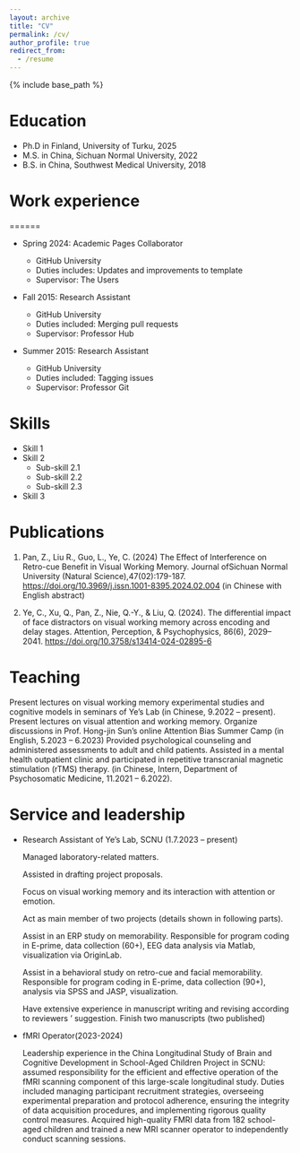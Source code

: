 ```yaml
---
layout: archive
title: "CV"
permalink: /cv/
author_profile: true
redirect_from:
  - /resume
---
```


{% include base_path %}

Education
======
* Ph.D in Finland, University of Turku, 2025 
* M.S. in China, Sichuan Normal University, 2022
* B.S. in China, Southwest Medical University, 2018

# Work experience
======
* Spring 2024: Academic Pages Collaborator
  * GitHub University
  * Duties includes: Updates and improvements to template
  * Supervisor: The Users

* Fall 2015: Research Assistant
  * GitHub University
  * Duties included: Merging pull requests
  * Supervisor: Professor Hub

* Summer 2015: Research Assistant
  * GitHub University
  * Duties included: Tagging issues
  * Supervisor: Professor Git
  
Skills
======
* Skill 1
* Skill 2
  * Sub-skill 2.1
  * Sub-skill 2.2
  * Sub-skill 2.3
* Skill 3

Publications
======
1. Pan, Z., Liu R., Guo, L., Ye, C. (2024) The Effect of Interference on Retro-cue Benefit in Visual Working Memory. Journal ofSichuan Normal University (Natural Science),47(02):179-187. https://doi.org/10.3969/j.issn.1001-8395.2024.02.004 (in Chinese with English abstract)

2. Ye, C., Xu, Q., Pan, Z., Nie, Q.-Y., & Liu, Q. (2024). The differential impact of face distractors on visual working memory across encoding and delay stages. Attention, Perception, & Psychophysics, 86(6), 2029–2041. https://doi.org/10.3758/s13414-024-02895-6

  
Teaching
======
  Present lectures on visual working memory experimental studies and cognitive models in seminars of Ye’s Lab (in Chinese, 9.2022 – present).
  Present lectures on visual attention and working memory. Organize discussions in Prof. Hong-jin Sun’s online Attention Bias Summer Camp (in English, 5.2023 – 6.2023)
  Provided psychological counseling and administered assessments to adult and child patients. Assisted in a mental health outpatient clinic and participated in repetitive transcranial magnetic stimulation (rTMS) therapy. (in Chinese, Intern, Department of Psychosomatic Medicine, 11.2021 – 6.2022).
  
Service and leadership
======
* Research Assistant of Ye’s Lab, SCNU (1.7.2023 – present)

   Managed laboratory-related matters.
  
   Assisted in drafting project proposals.
  
   Focus on visual working memory and its interaction with attention or emotion.
  
   Act as main member of two projects (details shown in following parts).
  
   Assist in an ERP study on memorability. Responsible for program coding in E-prime, data collection (60+), EEG data analysis via Matlab, visualization via OriginLab.
  
   Assist in a behavioral study on retro-cue and facial memorability. Responsible for program coding in E-prime, data collection (90+), analysis via SPSS and JASP, visualization.
  
   Have extensive experience in manuscript writing and revising according to reviewers ’ suggestion. Finish two manuscripts (two published)


* fMRI Operator(2023-2024)
  
   Leadership experience in the China Longitudinal Study of Brain and Cognitive Development in School-Aged Children Project in SCNU: assumed responsibility for the efficient and effective operation of the fMRI scanning 
   component of this large-scale longitudinal study. Duties included managing participant recruitment strategies, overseeing experimental preparation and protocol adherence, ensuring the integrity of data acquisition 
   procedures, and implementing rigorous quality control measures. Acquired high-quality FMRI data from 182 school-aged children and trained a new MRI scanner operator to independently conduct scanning sessions.
